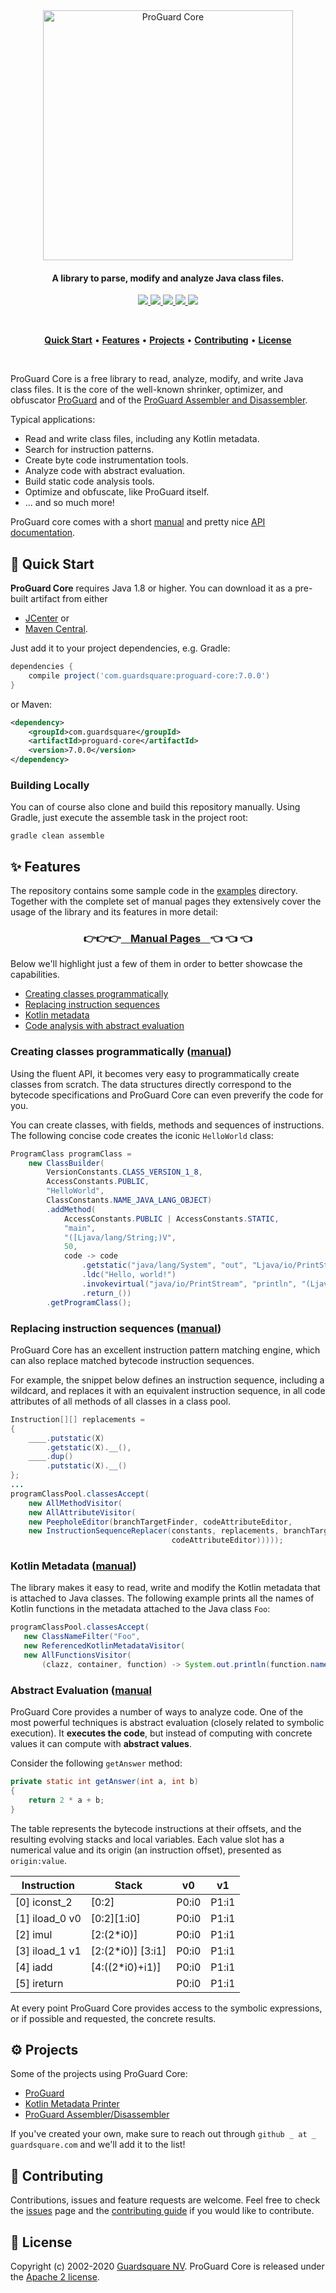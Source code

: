 <p align="center">
  <br />
  <br />
  <a href="https://www.guardsquare.com/en/products/proguard">
    <img
      src="https://www.guardsquare.com/sites/default/files/media/ProGuard-CORE-logo.png"
      alt="ProGuard Core" width="400">
  </a>
</p>

<h4 align="center">A library to parse, modify and analyze Java class files.</h4>

<!-- Badges -->
<p align="center">
  <!-- CI -->
  <a href="https://github.com/Guardsquare/proguard-core/actions?query=workflow%3A%22Continuous+Integration%22">
    <img src="https://github.com/Guardsquare/proguard-core/workflows/Continuous%20Integration/badge.svg?branch=github-workflow">
  </a>

  <!-- Github version -->
  <a href="releases">
    <img src="https://img.shields.io/github/v/release/guardsquare/proguard-core">
  </a>

  <!-- Maven -->
  <a href="https://search.maven.org/search?q=g:net.sf.proguard">
    <img src="https://img.shields.io/maven-central/v/net.sf.proguard/proguard-parent">
  </a>

  <!-- License -->
  <a href="LICENSE">
    <img src="https://img.shields.io/github/license/guardsquare/proguard-core">
  </a>

  <!-- Twitter -->
  <a href="https://twitter.com/Guardsquare">
    <img src="https://img.shields.io/twitter/follow/guardsquare?style=social">
  </a>

</p>

<br />
<p align="center">
  <a href="#-quick-start"><b>Quick Start</b></a> •
  <a href="#-features"><b>Features</b></a> •
  <a href="#-projects"><b>Projects</b></a> •
  <a href="#-contributing"><b>Contributing</b></a> •
  <a href="#-license"><b>License</b></a>
</p>
<br />

ProGuard Core is a free library to read, analyze, modify, and write Java class
files. It is the core of the well-known shrinker, optimizer, and obfuscator
[ProGuard](https://www.guardsquare.com/proguard) and of the [ProGuard
Assembler and Disassembler](https://github.com/guardsquare/proguard-assembler).

Typical applications:

- Read and write class files, including any Kotlin metadata.
- Search for instruction patterns.
- Create byte code instrumentation tools.
- Analyze code with abstract evaluation.
- Build static code analysis tools.
- Optimize and obfuscate, like ProGuard itself.
- ... and so much more!

ProGuard core comes with a short [manual](docs/md) and pretty nice
[API documentation](src).

## 🚀 Quick Start

**ProGuard Core** requires Java 1.8 or higher. You can download it as a pre-built
artifact from either

- [JCenter](https://bintray.com/guardsquare/proguard) or
- [Maven Central](https://search.maven.org/search?q=g:com.guardsquare).

Just add it to your project dependencies, e.g. Gradle:

```gradle
dependencies {
    compile project('com.guardsquare:proguard-core:7.0.0')
}
```
or Maven:

```xml
<dependency>
    <groupId>com.guardsquare</groupId>
    <artifactId>proguard-core</artifactId>
    <version>7.0.0</version>
</dependency>
```

### Building Locally

You can of course also clone and build this repository manually. Using Gradle,
just execute the assemble task in the project root:

```shell
gradle clean assemble
```

## ✨ Features

The repository contains some sample code in the [examples](examples) directory.
Together with the complete set of manual pages they extensively cover the usage
of the library and its features in more detail:

<h3 align="center">
👉👉👉<a href="docs/md">&nbsp;&nbsp;&nbsp; Manual Pages &nbsp;&nbsp;&nbsp;</a>👈 👈 👈
</h3>

Below we'll highlight just a few of them in order to better showcase the
capabilities.

- [Creating classes programmatically](#creating-classes-programmatically-manual)
- [Replacing instruction sequences](#replacing-instruction-sequences-manual)
- [Kotlin metadata](#kotlin-metadata-manual)
- [Code analysis with abstract evaluation](#abstract-evaluation-manual)

### Creating classes programmatically ([manual](docs/md/creating.md))

Using the fluent API, it becomes very easy to programmatically create
classes from scratch. The data structures directly correspond to the bytecode
specifications and ProGuard Core can even preverify the code for you.

You can create classes, with fields, methods and sequences of
instructions. The following concise code creates the iconic `HelloWorld` class:

```java
ProgramClass programClass =
    new ClassBuilder(
        VersionConstants.CLASS_VERSION_1_8,
        AccessConstants.PUBLIC,
        "HelloWorld",
        ClassConstants.NAME_JAVA_LANG_OBJECT)
        .addMethod(
            AccessConstants.PUBLIC | AccessConstants.STATIC,
            "main",
            "([Ljava/lang/String;)V",
            50,
            code -> code
                .getstatic("java/lang/System", "out", "Ljava/io/PrintStream;")
                .ldc("Hello, world!")
                .invokevirtual("java/io/PrintStream", "println", "(Ljava/lang/String;)V")
                .return_())
        .getProgramClass();
```

### Replacing instruction sequences ([manual](docs/md/patternmatching.md))

ProGuard Core has an excellent instruction pattern matching engine, which
can also replace matched bytecode instruction sequences.

For example, the snippet below defines an instruction sequence, including a
wildcard, and replaces it with an equivalent instruction sequence, in all code
attributes of all methods of all classes in a class pool.

```java
Instruction[][] replacements =
{
    ____.putstatic(X)
        .getstatic(X).__(),
    ____.dup()
        .putstatic(X).__()
};
...
programClassPool.classesAccept(
    new AllMethodVisitor(
    new AllAttributeVisitor(
    new PeepholeEditor(branchTargetFinder, codeAttributeEditor,
    new InstructionSequenceReplacer(constants, replacements, branchTargetFinder,
                                    codeAttributeEditor)))));
```

### Kotlin Metadata ([manual](docs/md))

The library makes it easy to read, write and modify the Kotlin metadata that is
attached to Java classes. The following example prints all the names of Kotlin
functions in the metadata attached to the Java class `Foo`:

```java
programClassPool.classesAccept(
   new ClassNameFilter("Foo",
   new ReferencedKotlinMetadataVisitor(
   new AllFunctionsVisitor(
       (clazz, container, function) -> System.out.println(function.name)))));
```

### Abstract Evaluation ([manual](docs/md/analyzing.md)

ProGuard Core provides a number of ways to analyze code. One of the most
powerful techniques is abstract evaluation (closely related to symbolic
execution). It **executes the code**, but instead of computing with concrete values
it can compute with **abstract values**.

Consider the following `getAnswer` method:

```java
private static int getAnswer(int a, int b)
{
    return 2 * a + b;
}
```

The table represents the bytecode instructions at their
offsets, and the resulting evolving stacks and local variables.  Each value
slot has a numerical value and its origin (an instruction offset), presented as
`origin:value`.

| Instruction      | Stack             | v0    | v1    |
|------------------|-------------------|-------|-------|
| [0] iconst\_2    | [0:2]             | P0:i0 | P1:i1 |
| [1] iload\_0 v0  | [0:2][1:i0]       | P0:i0 | P1:i1 |
| [2] imul         | [2:(2*i0)]        | P0:i0 | P1:i1 |
| [3] iload\_1 v1  | [2:(2*i0)] [3:i1] | P0:i0 | P1:i1 |
| [4] iadd         | [4:((2*i0)+i1)]   | P0:i0 | P1:i1 |
| [5] ireturn      |                   | P0:i0 | P1:i1 |

At every point ProGuard Core provides access to the symbolic expressions, or
if possible and requested, the concrete results.

## ⚙️ Projects

Some of the projects using ProGuard Core:

- [ProGuard](https://gihub.com/Guardsquare/proguard)
- [Kotlin Metadata Printer](https://gihub.com/Guardsquare/kotlin-metadata-printer)
- [ProGuard Assembler/Disassembler](https://gihub.com/Guardsquare/proguard-assembler)

If you've created your own, make sure to reach out through `github _ at _
guardsquare.com` and we'll add it to the list!

## 🤝 Contributing

Contributions, issues and feature requests are welcome.
Feel free to check the [issues](issues) page and the [contributing
guide](blob/master/CONTRIBUTING.md) if you would like to contribute.

## 📝 License

Copyright (c) 2002-2020 [Guardsquare NV](https://www.guardsquare.com/).
ProGuard Core is released under the [Apache 2 license](LICENSE).
